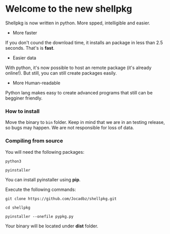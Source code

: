 # Welcome to the new shellpkg

Shellpkg is now written in python. More spped, intelligible and easier.

- More faster

If you don't cound the download time, it installs an package in less than 2.5 seconds. That's is **fast**.

- Easier data

With python, it's now possible to host an remote package (it's already online!). But still, you can still create packages easily.

- More Human-readable

Python lang makes easy to create advanced programs that still can be begginer friendly.

### How to install

Move the binary to ```bin``` folder. Keep in mind that we are in an testing release, so bugs may happen.
We are not responsible for loss of data.

### Compiling from source

You will need the following packages:

```python3```

```pyinstaller```

You can install pyinstaller using **pip**.

Execute the following commands:

```git clone https://github.com/Jocadbz/shellpkg.git```

```cd shellpkg```

```pyinstaller --onefile pypkg.py```

Your binary will be located under **dist** folder.
